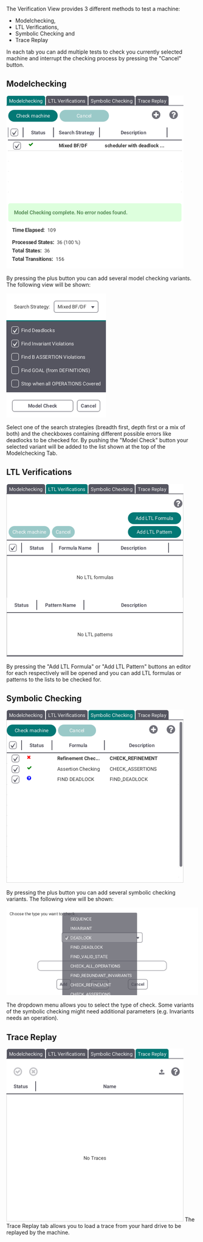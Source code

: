 The Verification View provides 3 different methods to test a machine:

* Modelchecking,
* LTL Verifications,
* Symbolic Checking and
* Trace Replay

In each tab you can add multiple tests to check you currently selected machine and interrupt the checking process by pressing the "Cancel" button.
## Modelchecking

![Modelchecking](screenshots/Verifications/Modelchecking.png)

By pressing the plus button you can add several model checking variants. The following view will be shown:

![Modelchecking Stage](screenshots/Verifications/Modelchecking%20Stage.png)

Select one of the search strategies (breadth first, depth first or a mix of both) and the checkboxes containing  different possible errors like deadlocks to be checked for. By pushing the "Model Check" button your selected variant will be added to the list shown at the top of the Modelchecking Tab.

## LTL Verifications

![LTL](screenshots/Verifications/LTL.png)

By pressing the "Add LTL Formula" or "Add LTL Pattern" buttons an editor for each respectively will be opened and you can add LTL formulas or patterns to the lists to be checked for.

## Symbolic Checking

![Symbolic Checking](screenshots/Verifications/Symbolic%20Checking.png)

By pressing the plus button you can add several symbolic checking variants. The following view will be shown:

![Add SC](screenshots/Verifications/Add%20SC.png)

The dropdown menu allows you to select the type of check. Some variants of the symbolic checking might need additional parameters (e.g. Invariants needs an operation).

## Trace Replay
![Trace Replay](screenshots/Verifications/Trace%20Replay.png)
The Trace Replay tab allows you to load a trace from your hard drive to be replayed by the machine.
